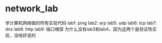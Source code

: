 # network_lab
学计算机网络做的所有实验代码
lab1: ping
lab2: arp
lab5: udp
lab6: tcp
lab7: dns
lab8: http
lab9: 端口嗅探
为什么没有lab3和lab4，因为这两个是验证性实验，没啥好说的
